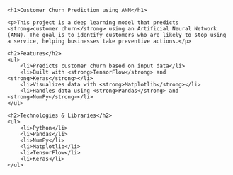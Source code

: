 
<head>
    <title>Customer Churn Prediction using ANN</title>
</head>
<body>

    <h1>Customer Churn Prediction using ANN</h1>

    <p>This project is a deep learning model that predicts <strong>customer churn</strong> using an Artificial Neural Network (ANN). The goal is to identify customers who are likely to stop using a service, helping businesses take preventive actions.</p>

    <h2>Features</h2>
    <ul>
        <li>Predicts customer churn based on input data</li>
        <li>Built with <strong>TensorFlow</strong> and <strong>Keras</strong></li>
        <li>Visualizes data with <strong>Matplotlib</strong></li>
        <li>Handles data using <strong>Pandas</strong> and <strong>NumPy</strong></li>
    </ul>

    <h2>Technologies & Libraries</h2>
    <ul>
        <li>Python</li>
        <li>Pandas</li>
        <li>NumPy</li>
        <li>Matplotlib</li>
        <li>TensorFlow</li>
        <li>Keras</li>
    </ul>
